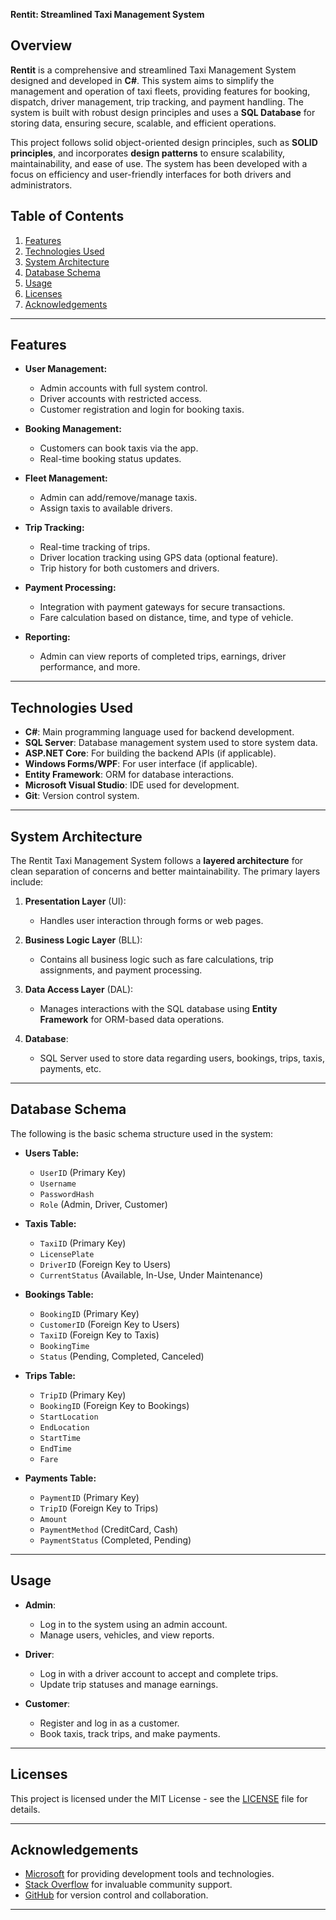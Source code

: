 **Rentit: Streamlined Taxi Management System**

## Overview

**Rentit** is a comprehensive and streamlined Taxi Management System designed and developed in **C#**. This system aims to simplify the management and operation of taxi fleets, providing features for booking, dispatch, driver management, trip tracking, and payment handling. The system is built with robust design principles and uses a **SQL Database** for storing data, ensuring secure, scalable, and efficient operations.

This project follows solid object-oriented design principles, such as **SOLID principles**, and incorporates **design patterns** to ensure scalability, maintainability, and ease of use. The system has been developed with a focus on efficiency and user-friendly interfaces for both drivers and administrators.

## Table of Contents

1. [Features](#features)
2. [Technologies Used](#technologies-used)
3. [System Architecture](#system-architecture)
4. [Database Schema](#database-schema)
5. [Usage](#usage)
6. [Licenses](#licenses)
7. [Acknowledgements](#acknowledgements)

---

## Features

- **User Management:**
  - Admin accounts with full system control.
  - Driver accounts with restricted access.
  - Customer registration and login for booking taxis.
  
- **Booking Management:**
  - Customers can book taxis via the app.
  - Real-time booking status updates.
  
- **Fleet Management:**
  - Admin can add/remove/manage taxis.
  - Assign taxis to available drivers.
  
- **Trip Tracking:**
  - Real-time tracking of trips.
  - Driver location tracking using GPS data (optional feature).
  - Trip history for both customers and drivers.
  
- **Payment Processing:**
  - Integration with payment gateways for secure transactions.
  - Fare calculation based on distance, time, and type of vehicle.
  
- **Reporting:**
  - Admin can view reports of completed trips, earnings, driver performance, and more.

---

## Technologies Used

- **C#**: Main programming language used for backend development.
- **SQL Server**: Database management system used to store system data.
- **ASP.NET Core**: For building the backend APIs (if applicable).
- **Windows Forms/WPF**: For user interface (if applicable).
- **Entity Framework**: ORM for database interactions.
- **Microsoft Visual Studio**: IDE used for development.
- **Git**: Version control system.

---

## System Architecture

The Rentit Taxi Management System follows a **layered architecture** for clean separation of concerns and better maintainability. The primary layers include:

1. **Presentation Layer** (UI):
   - Handles user interaction through forms or web pages.
   
2. **Business Logic Layer** (BLL):
   - Contains all business logic such as fare calculations, trip assignments, and payment processing.
   
3. **Data Access Layer** (DAL):
   - Manages interactions with the SQL database using **Entity Framework** for ORM-based data operations.

4. **Database**:
   - SQL Server used to store data regarding users, bookings, trips, taxis, payments, etc.

---

## Database Schema

The following is the basic schema structure used in the system:

- **Users Table:**
  - `UserID` (Primary Key)
  - `Username`
  - `PasswordHash`
  - `Role` (Admin, Driver, Customer)

- **Taxis Table:**
  - `TaxiID` (Primary Key)
  - `LicensePlate`
  - `DriverID` (Foreign Key to Users)
  - `CurrentStatus` (Available, In-Use, Under Maintenance)

- **Bookings Table:**
  - `BookingID` (Primary Key)
  - `CustomerID` (Foreign Key to Users)
  - `TaxiID` (Foreign Key to Taxis)
  - `BookingTime`
  - `Status` (Pending, Completed, Canceled)

- **Trips Table:**
  - `TripID` (Primary Key)
  - `BookingID` (Foreign Key to Bookings)
  - `StartLocation`
  - `EndLocation`
  - `StartTime`
  - `EndTime`
  - `Fare`

- **Payments Table:**
  - `PaymentID` (Primary Key)
  - `TripID` (Foreign Key to Trips)
  - `Amount`
  - `PaymentMethod` (CreditCard, Cash)
  - `PaymentStatus` (Completed, Pending)

---

## Usage

- **Admin**: 
  - Log in to the system using an admin account.
  - Manage users, vehicles, and view reports.

- **Driver**: 
  - Log in with a driver account to accept and complete trips.
  - Update trip statuses and manage earnings.

- **Customer**: 
  - Register and log in as a customer.
  - Book taxis, track trips, and make payments.

---

## Licenses

This project is licensed under the MIT License - see the [LICENSE](LICENSE) file for details.

---

## Acknowledgements

- [Microsoft](https://www.microsoft.com) for providing development tools and technologies.
- [Stack Overflow](https://stackoverflow.com) for invaluable community support.
- [GitHub](https://github.com) for version control and collaboration.

---
